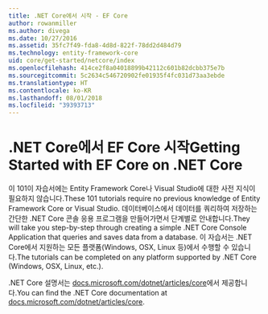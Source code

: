 ```yaml
---
title: .NET Core에서 시작 - EF Core
author: rowanmiller
ms.author: divega
ms.date: 10/27/2016
ms.assetid: 35fc7f49-fda8-4d8d-822f-78dd2d484d79
ms.technology: entity-framework-core
uid: core/get-started/netcore/index
ms.openlocfilehash: 414ce2f8a04018899b42112c601b82dcbb375e7b
ms.sourcegitcommit: 5c2634c546720902fe01935f4fc031d73aa3ebde
ms.translationtype: HT
ms.contentlocale: ko-KR
ms.lasthandoff: 08/01/2018
ms.locfileid: "39393713"
---
```

# <a name="getting-started-with-ef-core-on-net-core"></a><span data-ttu-id="8afef-102">.NET Core에서 EF Core 시작</span><span class="sxs-lookup"><span data-stu-id="8afef-102">Getting Started with EF Core on .NET Core</span></span>

<span data-ttu-id="8afef-103">이 101이 자습서에는 Entity Framework Core나 Visual Studio에 대한 사전 지식이 필요하지 않습니다.</span><span class="sxs-lookup"><span data-stu-id="8afef-103">These 101 tutorials require no previous knowledge of Entity Framework Core or Visual Studio.</span></span> <span data-ttu-id="8afef-104">데이터베이스에서 데이터를 쿼리하여 저장하는 간단한 .NET Core 콘솔 응용 프로그램을 만들어가면서 단계별로 안내합니다.</span><span class="sxs-lookup"><span data-stu-id="8afef-104">They will take you step-by-step through creating a simple .NET Core Console Application that queries and saves data from a database.</span></span> <span data-ttu-id="8afef-105">이 자습서는 .NET Core에서 지원하는 모든 플랫폼(Windows, OSX, Linux 등)에서 수행할 수 있습니다.</span><span class="sxs-lookup"><span data-stu-id="8afef-105">The tutorials can be completed on any platform supported by .NET Core (Windows, OSX, Linux, etc.).</span></span>

<span data-ttu-id="8afef-106">.NET Core 설명서는 [docs.microsoft.com/dotnet/articles/core](https://docs.microsoft.com/dotnet/articles/core/)에서 제공합니다.</span><span class="sxs-lookup"><span data-stu-id="8afef-106">You can find the .NET Core documentation at [docs.microsoft.com/dotnet/articles/core](https://docs.microsoft.com/dotnet/articles/core/).</span></span>
